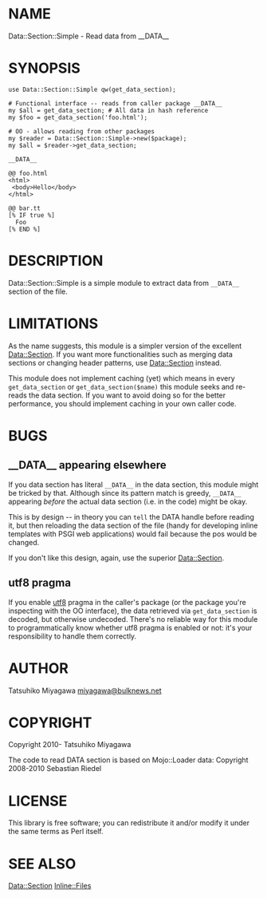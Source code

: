 # NAME

Data::Section::Simple - Read data from \_\_DATA\_\_

# SYNOPSIS

    use Data::Section::Simple qw(get_data_section);

    # Functional interface -- reads from caller package __DATA__
    my $all = get_data_section; # All data in hash reference
    my $foo = get_data_section('foo.html');

    # OO - allows reading from other packages
    my $reader = Data::Section::Simple->new($package);
    my $all = $reader->get_data_section;

    __DATA__

    @@ foo.html
    <html>
     <body>Hello</body>
    </html>

    @@ bar.tt
    [% IF true %]
      Foo
    [% END %]

# DESCRIPTION

Data::Section::Simple is a simple module to extract data from
`__DATA__` section of the file.

# LIMITATIONS

As the name suggests, this module is a simpler version of the
excellent [Data::Section](http://search.cpan.org/perldoc?Data::Section). If you want more functionalities such as
merging data sections or changing header patterns, use
[Data::Section](http://search.cpan.org/perldoc?Data::Section) instead.

This module does not implement caching (yet) which means in every
`get_data_section` or `get_data_section($name)` this module
seeks and re-reads the data section. If you want to avoid doing so for
the better performance, you should implement caching in your own
caller code.

# BUGS

## \_\_DATA\_\_ appearing elsewhere

If you data section has literal `__DATA__` in the data section, this
module might be tricked by that. Although since its pattern match is
greedy, `__DATA__` appearing _before_ the actual data section
(i.e. in the code) might be okay.

This is by design -- in theory you can `tell` the DATA handle before
reading it, but then reloading the data section of the file (handy for
developing inline templates with PSGI web applications) would fail
because the pos would be changed.

If you don't like this design, again, use the superior
[Data::Section](http://search.cpan.org/perldoc?Data::Section).

## utf8 pragma

If you enable [utf8](http://search.cpan.org/perldoc?utf8) pragma in the caller's package (or the package
you're inspecting with the OO interface), the data retrieved via
`get_data_section` is decoded, but otherwise undecoded. There's no
reliable way for this module to programmatically know whether utf8
pragma is enabled or not: it's your responsibility to handle them
correctly.

# AUTHOR

Tatsuhiko Miyagawa <miyagawa@bulknews.net>

# COPYRIGHT

Copyright 2010- Tatsuhiko Miyagawa

The code to read DATA section is based on Mojo::Loader data:
Copyright 2008-2010 Sebastian Riedel

# LICENSE

This library is free software; you can redistribute it and/or modify
it under the same terms as Perl itself.

# SEE ALSO

[Data::Section](http://search.cpan.org/perldoc?Data::Section) [Inline::Files](http://search.cpan.org/perldoc?Inline::Files)
